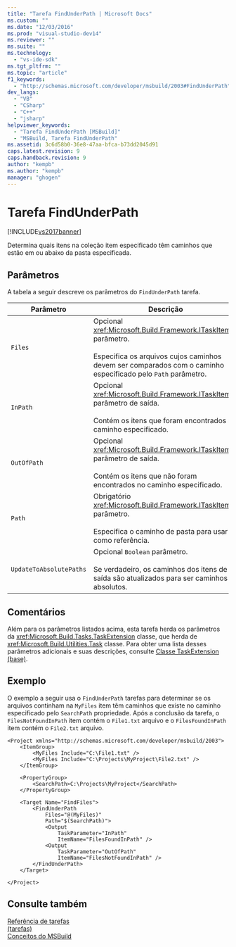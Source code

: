 ```yaml
---
title: "Tarefa FindUnderPath | Microsoft Docs"
ms.custom: ""
ms.date: "12/03/2016"
ms.prod: "visual-studio-dev14"
ms.reviewer: ""
ms.suite: ""
ms.technology: 
  - "vs-ide-sdk"
ms.tgt_pltfrm: ""
ms.topic: "article"
f1_keywords: 
  - "http://schemas.microsoft.com/developer/msbuild/2003#FindUnderPath"
dev_langs: 
  - "VB"
  - "CSharp"
  - "C++"
  - "jsharp"
helpviewer_keywords: 
  - "Tarefa FindUnderPath [MSBuild]"
  - "MSBuild, Tarefa FindUnderPath"
ms.assetid: 3c6d58b0-36e8-47aa-bfca-b73dd2045d91
caps.latest.revision: 9
caps.handback.revision: 9
author: "kempb"
ms.author: "kempb"
manager: "ghogen"
---
```

# Tarefa FindUnderPath
[!INCLUDE[vs2017banner](../code-quality/includes/vs2017banner.md)]

Determina quais itens na coleção item especificado têm caminhos que estão em ou abaixo da pasta especificada.  
  
## Parâmetros  
 A tabela a seguir descreve os parâmetros do `FindUnderPath` tarefa.  
  
|Parâmetro|Descrição|  
|---------------|---------------|  
|`Files`|Opcional <xref:Microsoft.Build.Framework.ITaskItem>`[]` parâmetro.<br /><br /> Especifica os arquivos cujos caminhos devem ser comparados com o caminho especificado pelo `Path` parâmetro.|  
|`InPath`|Opcional <xref:Microsoft.Build.Framework.ITaskItem>`[]` parâmetro de saída.<br /><br /> Contém os itens que foram encontrados no caminho especificado.|  
|`OutOfPath`|Opcional <xref:Microsoft.Build.Framework.ITaskItem>`[]` parâmetro de saída.<br /><br /> Contém os itens que não foram encontrados no caminho especificado.|  
|`Path`|Obrigatório <xref:Microsoft.Build.Framework.ITaskItem> parâmetro.<br /><br /> Especifica o caminho de pasta para usar como referência.|  
|`UpdateToAbsolutePaths`|Opcional `Boolean` parâmetro.<br /><br /> Se verdadeiro, os caminhos dos itens de saída são atualizados para ser caminhos absolutos.|  
  
## Comentários  
 Além para os parâmetros listados acima, esta tarefa herda os parâmetros da <xref:Microsoft.Build.Tasks.TaskExtension> classe, que herda de <xref:Microsoft.Build.Utilities.Task> classe.  Para obter uma lista desses parâmetros adicionais e suas descrições, consulte [Classe TaskExtension \(base\)](../msbuild/taskextension-base-class.md).  
  
## Exemplo  
 O exemplo a seguir usa o `FindUnderPath` tarefas para determinar se os arquivos continham na `MyFiles` item têm caminhos que existe no caminho especificado pelo `SearchPath` propriedade.  Após a conclusão da tarefa, o `FilesNotFoundInPath` item contém o `File1.txt` arquivo e o `FilesFoundInPath` item contém o `File2.txt` arquivo.  
  
```  
<Project xmlns="http://schemas.microsoft.com/developer/msbuild/2003">  
    <ItemGroup>  
        <MyFiles Include="C:\File1.txt" />  
        <MyFiles Include="C:\Projects\MyProject\File2.txt" />  
    </ItemGroup>  
  
    <PropertyGroup>  
        <SearchPath>C:\Projects\MyProject</SearchPath>  
    </PropertyGroup>  
  
    <Target Name="FindFiles">  
        <FindUnderPath  
            Files="@(MyFiles)"  
            Path="$(SearchPath)">  
            <Output  
                TaskParameter="InPath"  
                ItemName="FilesFoundInPath" />  
            <Output  
                TaskParameter="OutOfPath"  
                ItemName="FilesNotFoundInPath" />  
        </FindUnderPath>  
    </Target>  
  
</Project>  
```  
  
## Consulte também  
 [Referência de tarefas](../msbuild/msbuild-task-reference.md)   
 [ \(tarefas\)](../msbuild/msbuild-tasks.md)   
 [Conceitos do MSBuild](../msbuild/msbuild-concepts.md)
